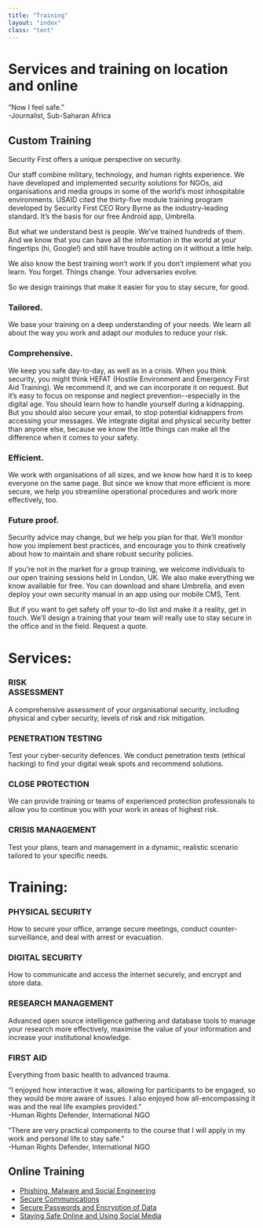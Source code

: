 ```yaml
---
title: "Training"
layout: "index"
class: "tent"
---
```

<div class="intro">
  <div class="container">
    <div class="row">
      <div class="col-12">
        <div class="d-none d-lg-block spacer-top100"></div>
        <h1 class="">Services and training on location and online</h1>
        <div class="home-description spacer-bottom100">
          <p>“Now I feel safe.” <br>
-Journalist, Sub-Saharan Africa</p>
        </div>
      </div>
    </div>
  </div>
</div>
  <div class="container">
     <div class="row">
<div class="col-12 spacer-top70"></div>
<div class="col-lg-8 offset-lg-2 spacer-top70 spacer-bottom100">
  <h2>Custom Training</h2>
  <p>Security First offers a unique perspective on security.</p>
  <p>Our staff combine military, technology, and human rights experience. We have developed and implemented security solutions for NGOs, aid organisations and media groups in some of the world’s most inhospitable environments. USAID cited the thirty-five module training program developed by Security First CEO Rory Byrne as the industry-leading standard. It’s the basis for our free Android app, Umbrella.</p>
  <p>But what we understand best is people. We’ve trained hundreds of them. And we know that you can have all the information in the world at your fingertips (hi, Google!) and still have trouble acting on it without a little help.</p>
  <p>We also know the best training won’t work if you don’t implement what you learn. You forget. Things change. Your adversaries evolve.</p>
  <p>So we design trainings that make it easier for you to stay secure, for good.</p>
</div>
</div>
</div>
<div class="section-gray">
<div class="container">
<div class="row">
<div class="col-lg-6 center">
  <h3 class="center spacer-top70 green">Tailored.</h3>
  <p class="grey spacer-bottom30">We base your training on a deep understanding of your needs. We learn all about the way you work and adapt our modules to reduce your risk.</p>
</div>
<div class="col-lg-6">
  <h3 class="center spacer-top70 green">Comprehensive.</h3>
  <p class="grey spacer-bottom30">We keep you safe day-to-day, as well as in a crisis. When you think security, you might think HEFAT (Hostile Environment and Emergency First Aid Training). We recommend it, and we can incorporate it on request. But it’s easy to focus on response and neglect prevention--especially in the digital age. You should learn how to handle yourself during a kidnapping. But you should also secure your email, to stop potential kidnappers from accessing your messages. We integrate digital and physical security better than anyone else, because we know the little things can make all the difference when it comes to your safety.</p>
</div>
</div>
<div class="row">
<div class="col-lg-6">
  <h3 class="center spacer-top70 green">Efficient.</h3>
  <p class="grey spacer-bottom30">We work with organisations of all sizes, and we know how hard it is to keep everyone on the same page. But since we know that more efficient is more secure, we help you streamline operational procedures and work more effectively, too.</p>
</div>
<div class="col-lg-6">
  <h3 class="center spacer-top70 green">Future proof.</h3>
  <p class="grey spacer-bottom30">Security advice may change, but we help you plan for that. We’ll monitor how you implement best practices, and encourage you to think creatively about how to maintain and share robust security policies.</p>
</div>
 </div>
  </div>
  </div>
  </div>

<div class="intro">
<div class="container">
  <div class="row">
    <div class="col-lg-8 offset-lg-2 spacer-top100 spacer-bottom100">
      <p>If you’re not in the market for a group training, we welcome individuals to our open training sessions held in London, UK. We also make everything we know available for free. You can download and share Umbrella, and even deploy your own security manual in an app using our mobile CMS, Tent.</p>  
      <p>But if you want to get safety off your to-do list and make it a reality, get in touch. We’ll design a training that your team will really use to stay secure in the office and in the field. Request a quote. 
      </p>
  </div>
</div>
</div>
</div>

<div class="container">
    <div class="row">
      <div class="col-lg-12 spacer-top100">
        <h1>Services:</h1>
      </div>
      <div class="col-lg-3">
        <h3 class="green">RISK<br>ASSESSMENT</h3>
        <p>A comprehensive assessment of your organisational security, including physical and cyber security, levels of risk and risk mitigation.</p>
    </div>
    <div class="col-lg-3">
        <h3 class="green">PENETRATION TESTING</h3>
        <p>Test your cyber-security defences. We conduct penetration tests (ethical hacking) to find your digital weak spots and recommend solutions.</p>
    </div>
    <div class="col-lg-3">
        <h3 class="green">CLOSE PROTECTION</h3>
        <p>We can provide training or teams of experienced protection professionals to allow you to continue you with your work in areas of highest risk.</p>
    </div>
    <div class="col-lg-3">
        <h3 class="green">CRISIS MANAGEMENT</h3>
        <p>Test your plans, team and management in a dynamic, realistic scenario tailored to your specific needs.</p>
    </div>
  </div>
</div>

<div class="container spacer-bottom100">
    <div class="row">
      <div class="col-lg-12 spacer-top100">
        <h1>Training:</h1>
      </div>
      <div class="col-lg-3">
        <h3 class="green">PHYSICAL SECURITY</h3>
        <p>How to secure your office, arrange secure meetings, conduct counter-surveillance, and deal with arrest or evacuation.</p>
    </div>
    <div class="col-lg-3">
        <h3 class="green">DIGITAL SECURITY</h3>
        <p>How to communicate and access the internet securely, and encrypt and store data.</p>
    </div>
    <div class="col-lg-3">
        <h3 class="green">RESEARCH MANAGEMENT</h3>
        <p>Advanced open source intelligence gathering and database tools to manage your research more effectively, maximise the value of your information and increase your institutional knowledge.</p>
    </div>
    <div class="col-lg-3">
        <h3 class="green">FIRST AID</h3>
        <p>Everything from basic health to advanced trauma.</p>
    </div>
  </div>
</div>
</div>

<div class="section-gray">
  <div class="container">
    <div class="row">
      <div class="col-lg-6">
        <p>“I enjoyed how interactive it was, allowing for participants to be engaged, so they would be more aware of issues. I also enjoyed how all-encompassing it was and the real life examples provided.”<br>
-Human Rights Defender, International NGO</p>
      </div>
      <div class="col-lg-6">
        <p>“There are very practical components to the course that I will apply in my work and personal life to stay safe.”<br>
-Human Rights Defender, International NGO</p>
      </div>
    </div>
  </div>
</div>
<div class="container spacer-bottom100 spacer-top100">
     <div class="row">
<div class="col-lg-6 offset-lg-3">
  <h2 class="green">Online Training</h2>
  <ul>
    <li><a href="https://advocacyassembly.org/en/courses/30/#/chapter/1/lesson/1">Phishing, Malware and Social Engineering</a></li>
    <li><a href="https://advocacyassembly.org/en/courses/33/#/chapter/1/lesson/1">Secure Communications</a></li>
    <li><a href="https://advocacyassembly.org/en/courses/31/#/chapter/1/lesson/1">Secure Passwords and Encryption of Data</a></li>
    <li><a href="https://advocacyassembly.org/en/courses/32/#/chapter/1/lesson/1">Staying Safe Online and Using Social Media</a></li>
  <ul>
</div>
</div>
</div>